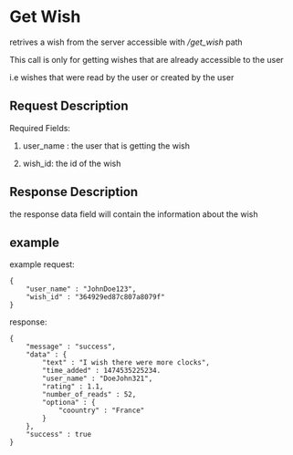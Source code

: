 # Get Wish

retrives a wish from the server
accessible with */get_wish* path

This call is only for getting wishes that are already accessible to the user

i.e wishes that were read by the user or created by the user

##  Request Description
Required Fields:

1. user_name : the user that is getting the wish

2. wish_id: the id of the wish

## Response Description

the response data field will contain the information about the wish

## example
example request:
```
{
	"user_name" : "JohnDoe123",
	"wish_id" : "364929ed87c807a8079f"
}

```

response:
```
{
	"message" : "success",
	"data" : {
		"text" : "I wish there were more clocks",
		"time_added" : 1474535225234.
		"user_name" : "DoeJohn321",
		"rating" : 1.1,
		"number_of_reads" : 52,
		"optiona" : {
			"coountry" : "France"
		}
	},
	"success" : true
}
```
